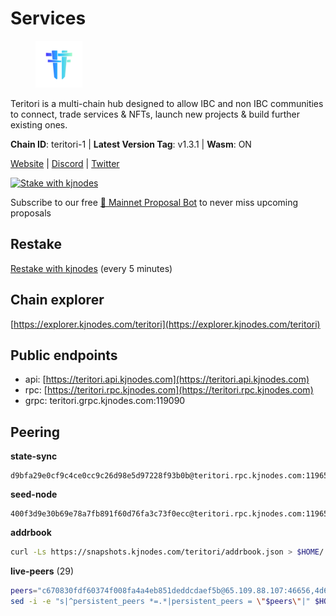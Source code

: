 # Services

<figure><img src="https://raw.githubusercontent.com/kj89/cosmos-images/main/logos/teritori.png" alt=""><figcaption></figcaption></figure>

Teritori is a multi-chain hub designed to allow IBC and non IBC communities  to connect, trade services & NFTs, launch new projects & build further existing ones.

**Chain ID**: teritori-1 | **Latest Version Tag**: v1.3.1 | **Wasm**: ON

[Website](https://teritori.com) | [Discord](https://discord.gg/teritori) | [Twitter](https://twitter.com/TeritoriNetwork)

[![Stake with kjnodes](https://i.ibb.co/cr44Q8j/button-stake-with-kjnodes.png)](https://restake.app/teritori/torivaloper184ln03hkpt75uhrrr26f66kvcqvf4yn4nc2xjm)

Subscribe to our free [🤖 Mainnet Proposal Bot](https://t.me/kjnodes_proposal_bot) to never miss upcoming proposals

## Restake

[Restake with kjnodes](https://restake.app/teritori/torivaloper184ln03hkpt75uhrrr26f66kvcqvf4yn4nc2xjm) (every 5 minutes)
## Chain explorer
[https://explorer.kjnodes.com/teritori](https://explorer.kjnodes.com/teritori)

## Public endpoints

* api: [https://teritori.api.kjnodes.com](https://teritori.api.kjnodes.com)
* rpc: [https://teritori.rpc.kjnodes.com](https://teritori.rpc.kjnodes.com)
* grpc: teritori.grpc.kjnodes.com:119090

## Peering

**state-sync**

```text
d9bfa29e0cf9c4ce0cc9c26d98e5d97228f93b0b@teritori.rpc.kjnodes.com:119656
```

**seed-node**

```text
400f3d9e30b69e78a7fb891f60d76fa3c73f0ecc@teritori.rpc.kjnodes.com:119659
```

**addrbook**
```bash
curl -Ls https://snapshots.kjnodes.com/teritori/addrbook.json > $HOME/.teritorid/config/addrbook.json
```

**live-peers** (29)
```bash
peers="c670830fdf60374f008fa4a4eb851deddcdaef5b@65.109.88.107:46656,4d6c820a7d426ad934a5e51f2e020836f0378919@116.202.143.91:26656,45f2d4f8ed2ef8d71a257cdeed27123f5fe3bef4@141.94.109.71:10356,106490318e51355bc6d72e7941a0080f8b8256b9@185.16.39.14:26656,d9bfa29e0cf9c4ce0cc9c26d98e5d97228f93b0b@65.109.88.38:19656,ebc272824924ea1a27ea3183dd0b9ba713494f83@95.214.52.139:27166,41caa4106f68977e3a5123e56f57934a2d34a1c1@185.16.38.210:27166,406fc7fe86ba396cb7fc8616c546f21a1d3c51cd@89.58.57.158:26656,8e1e342208f400bb10677617d4f08b31a3b48877@138.201.61.159:26656,6085c32b26fb1baa4b16b426f5d56f2fff81cfc7@135.181.165.246:26656,0b27217386756577e1eadf00c4169dc8f041e522@51.210.7.219:26656,3bd3a20d7c8a26a20927289a7a6bffecf71de53e@51.81.155.97:10856,d2247f7b919f0781c90ee61958d7044665a22d38@169.155.44.201:26656,17308ce7e097819743a01c0d30fedaa27e9f16a4@141.95.65.73:15956,e726816f42831689eab9378d5d577f1d06d25716@176.9.188.21:26656,623720576706fab7cf29e6a37aed39b9852d68f0@65.109.69.154:36656,2b4f46e601fb4ede2a0c98976337e3afdaa50dac@65.108.238.102:15956,e1b058e5cfa2b836ddaa496b10911da62dcf182e@138.201.8.248:26656,efe721a953196d8c5f2375b86dcd54285aec565c@51.158.231.48:26656,ca0d6b49b304c5f1c629809795f50440d5710b40@159.89.40.188:26656,ab03f6d2d469e0be5b7fd5cb7388c7feffc1deac@15.235.114.194:10656,28456ac1dded17760432c3f1d759c7d50ab6ed3e@51.250.83.54:26656,370bf5f5b9ce655403d05753c355798288c1f120@89.245.24.75:23356,bdc0136f16ef53e5df84957549c876693345bbd6@51.159.2.19:24493,63c28f10976800fd783930067d3d3a4eef358b28@173.215.85.171:20070,c124ce0b508e8b9ed1c5b6957f362225659b5343@169.155.168.57:26656,46b7ae20e3cc4264076a91c3601f3894a021a80d@65.108.6.45:36656,51eaf493facf36754411baa4f7b89355bd9cb3e7@195.201.63.87:42666,44b2bf9d970aece0531d3d939c5c546a7ac9201a@34.219.76.190:26656"
sed -i -e "s|^persistent_peers *=.*|persistent_peers = \"$peers\"|" $HOME/.teritorid/config/config.toml
```
